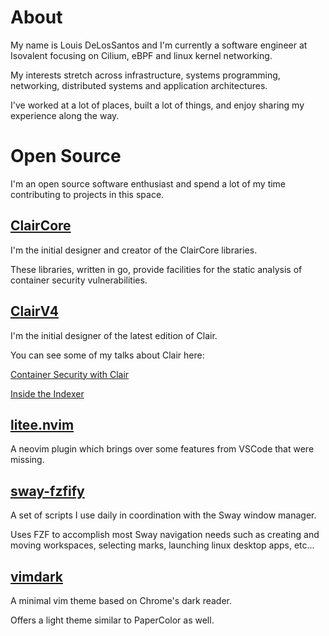 # About

My name is Louis DeLosSantos and I'm currently a software engineer at Isovalent focusing on Cilium,
eBPF and linux kernel networking.

My interests stretch across infrastructure, systems programming, networking, distributed systems and application architectures.

I've worked at a lot of places, built a lot of things, and enjoy sharing my experience along the way.

# Open Source

I'm an open source software enthusiast and spend a lot of my time contributing to projects in this space.

## [ClairCore](https://github.com/quay/claircore)
I'm the initial designer and creator of the ClairCore libraries.

These libraries, written in go, provide facilities for the static analysis of container security vulnerabilities. 

## [ClairV4](https://github.com/quay/clair)
I'm the initial designer of the latest edition of Clair.

You can see some of my talks about Clair here:

[Container Security with Clair](https://youtu.be/AhdPC_d0Lso)

[Inside the Indexer](https://youtu.be/pEAU6E1rZWo)

## [litee.nvim](https://github.com/ldelossa/litee.nvim)

A neovim plugin which brings over some features from VSCode that were missing.

## [sway-fzfify](https://github.com/ldelossa/sway-fzfify)

A set of scripts I use daily in coordination with the Sway window manager.

Uses FZF to accomplish most Sway navigation needs such as creating and moving
workspaces, selecting marks, launching linux desktop apps, etc...

## [vimdark](https://github.com/ldelossa/vimdark)

A minimal vim theme based on Chrome's dark reader.

Offers a light theme similar to PaperColor as well.
